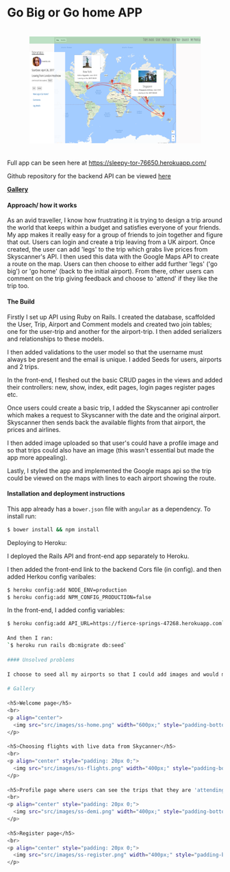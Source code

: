 # Go Big or Go home APP


<p align="center" style="padding: 20px 0;">
  <img src="src/images/ss-map.png" width="400px;">
</p>

Full app can be seen here at https://sleepy-tor-76650.herokuapp.com/

Github repository for the backend API can be viewed [here](https://github.com/hannahwynnjones/project-4-api-backend)

**[Gallery](#Gallery)**  


#### Approach/ how it works

As an avid traveller, I know how frustrating it is trying to design a trip around the world that keeps within a budget and satisfies everyone of your friends.  My app makes it really easy for a group of friends to join together and figure that out.  Users can login and create a trip leaving from a UK airport.  Once created, the user can add 'legs' to the trip which grabs live prices from Skyscanner's API.  I then used this data with the Google Maps API to create a route on the map.  Users can then choose to either add further 'legs' ('go big') or 'go home' (back to the initial airport).  From there, other users can comment on the trip giving feedback and choose to 'attend' if they like the trip too.

#### The Build

Firstly I set up API using Ruby on Rails. I created the database, scaffolded the User, Trip, Airport and Comment models and created two join tables; one for the user-trip and another for the airport-trip.  I then added serializers and relationships to these models.  

I then added validations to the user model so that the username must always be present and the email is unique. I added Seeds for users, airports and 2 trips.  

In the front-end, I fleshed out the basic CRUD pages in the views and added their controllers: new, show, index, edit pages, login pages register pages etc.

Once users could create a basic trip, I added the Skyscanner api controller which makes a request to Skyscanner with the date and the original airport.  Skyscanner then sends back the available flights from that airport, the prices and airlines.

I then added image uploaded so that user's could have a profile image and so that trips could also have an image (this wasn't essential but made the app more appealing).

Lastly, I styled the app and implemented the Google maps api so the trip could be viewed on the maps with lines to each airport showing the route.

#### Installation and deployment instructions

This app already has a `bower.json` file with `angular` as a dependency. To install run:

```sh
$ bower install && npm install
```
Deploying to Heroku:

I deployed the Rails API and front-end app separately to Heroku.  

I then added the front-end link to the backend Cors file (in config). and then added Herkou config varibales:

```sh
$ heroku config:add NODE_ENV=production
$ heroku config:add NPM_CONFIG_PRODUCTION=false
```

In the front-end, I added config variables:

```sh
$ heroku config:add API_URL=https://fierce-springs-47268.herokuapp.com````

And then I ran:
`$ heroku run rails db:migrate db:seed`

#### Unsolved problems

I choose to seed all my airports so that I could add images and would make it less complicated with Skyscanners API and Google Maps API.  However, despite seeding hundreds of airports, I kept finding that it was very easy to choose an airport that wasn't seeded, even though the airports I'd seeded were Skyscanner's 'most popular'.  In hindsight, I'd sacrifice the images and use a combination of APIs to track the trip.

# Gallery

<h5>Welcome page</h5>
<br>
<p align="center">
  <img src="src/images/ss-home.png" width="600px;" style="padding-bottom: 10px;">
</p>

<h5>Choosing flights with live data from Skycanner</h5>
<br>
<p align="center" style="padding: 20px 0;">
  <img src="src/images/ss-flights.png" width="400px;" style="padding-bottom: 10px;">
</p>

<h5>Profile page where users can see the trips that they are 'attending'</h5>
<br>
<p align="center" style="padding: 20px 0;">
  <img src="src/images/ss-demi.png" width="400px;" style="padding-bottom: 10px;">
</p>

<h5>Register page</h5>
<br>
<p align="center" style="padding: 20px 0;">
  <img src="src/images/ss-register.png" width="400px;" style="padding-bottom: 10px;">
</p>
